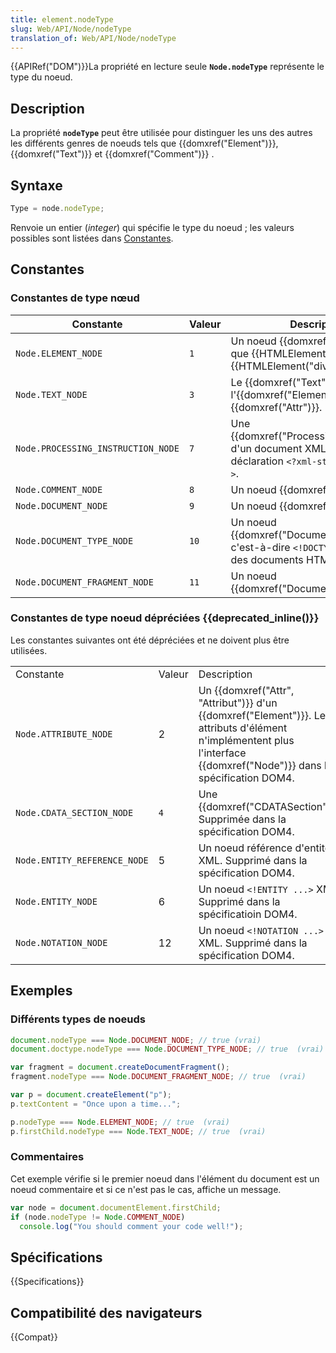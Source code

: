 ```yaml
---
title: element.nodeType
slug: Web/API/Node/nodeType
translation_of: Web/API/Node/nodeType
---
```


{{APIRef("DOM")}}La propriété en lecture seule **`Node.nodeType`** représente le type du noeud.

## Description

La propriété **`nodeType`** peut être utilisée pour distinguer les uns des autres les différents genres de noeuds tels que {{domxref("Element")}}, {{domxref("Text")}} et {{domxref("Comment")}} .

## Syntaxe

```js
Type = node.nodeType;
```

Renvoie un entier (_integer_) qui spécifie le type du noeud ; les valeurs possibles sont listées dans [Constantes](#constantes).

## Constantes

### Constantes de type nœud

| Constante                          | Valeur | Description                                                                                                  |
| ---------------------------------- | ------ | ------------------------------------------------------------------------------------------------------------ |
| `Node.ELEMENT_NODE`                | `1`    | Un noeud {{domxref("Element")}} tel que {{HTMLElement("p")}} ou {{HTMLElement("div")}}`.`                    |
| `Node.TEXT_NODE`                   | `3`    | Le {{domxref("Text")}} actuel de l'{{domxref("Element")}} ou {{domxref("Attr")}}.                            |
| `Node.PROCESSING_INSTRUCTION_NODE` | `7`    | Une {{domxref("ProcessingInstruction")}} d'un document XML tel que la déclaration `<?xml-stylesheet ... ?>`. |
| `Node.COMMENT_NODE`                | `8`    | Un noeud {{domxref("Comment")}}.                                                                             |
| `Node.DOCUMENT_NODE`               | `9`    | Un noeud {{domxref("Document")}}.                                                                            |
| `Node.DOCUMENT_TYPE_NODE`          | `10`   | Un noeud {{domxref("DocumentType")}} c'est-à-dire `<!DOCTYPE html>` pour des documents HTML5.                |
| `Node.DOCUMENT_FRAGMENT_NODE`      | `11`   | Un noeud {{domxref("DocumentFragment")}}.                                                                    |

### Constantes de type noeud dépréciées {{deprecated_inline()}}

Les constantes suivantes ont été dépréciées et ne doivent plus être utilisées.

<table class="standard-table">
  <tbody>
    <tr>
      <td>Constante</td>
      <td>Valeur</td>
      <td>Description</td>
    </tr>
    <tr>
      <td><code>Node.ATTRIBUTE_NODE</code></td>
      <td>2</td>
      <td>
        Un {{domxref("Attr", "Attribut")}} d'un
        {{domxref("Element")}}. Les attributs d'élément n'implémentent
        plus l'interface {{domxref("Node")}} dans la spécification
        DOM4.
      </td>
    </tr>
    <tr>
      <td><code>Node.CDATA_SECTION_NODE</code></td>
      <td><code>4</code></td>
      <td>
        Une {{domxref("CDATASection")}}. Supprimée dans la
        spécification DOM4.
      </td>
    </tr>
    <tr>
      <td><code>Node.ENTITY_REFERENCE_NODE</code></td>
      <td>5</td>
      <td>
        Un noeud référence d'entité XML. Supprimé dans la spécification
        DOM4.
      </td>
    </tr>
    <tr>
      <td><code>Node.ENTITY_NODE</code></td>
      <td>6</td>
      <td>
        Un noeud <code>&#x3C;!ENTITY ...></code> XML. Supprimé dans la
        spécificatioin DOM4.
      </td>
    </tr>
    <tr>
      <td><code>Node.NOTATION_NODE</code></td>
      <td>12</td>
      <td>
        Un noeud <code>&#x3C;!NOTATION ...></code> XML. Supprimé dans la
        spécification DOM4.
      </td>
    </tr>
  </tbody>
</table>

## Exemples

### Différents types de noeuds

```js
document.nodeType === Node.DOCUMENT_NODE; // true (vrai)
document.doctype.nodeType === Node.DOCUMENT_TYPE_NODE; // true  (vrai)

var fragment = document.createDocumentFragment();
fragment.nodeType === Node.DOCUMENT_FRAGMENT_NODE; // true  (vrai)

var p = document.createElement("p");
p.textContent = "Once upon a time...";

p.nodeType === Node.ELEMENT_NODE; // true  (vrai)
p.firstChild.nodeType === Node.TEXT_NODE; // true  (vrai)
```

### Commentaires

Cet exemple vérifie si le premier noeud dans l'élément du document est un noeud commentaire et si ce n'est pas le cas, affiche un message.

```js
var node = document.documentElement.firstChild;
if (node.nodeType != Node.COMMENT_NODE)
  console.log("You should comment your code well!");
```

## Spécifications

{{Specifications}}

## Compatibilité des navigateurs

{{Compat}}

